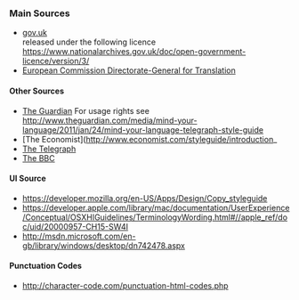 ### Main Sources 
* [gov.uk](https://www.gov.uk/guidance/style-guide/a-to-z-of-gov-uk-style)  
released under the following licence https://www.nationalarchives.gov.uk/doc/open-government-licence/version/3/
* [European Commission Directorate-General for Translation](http://ec.europa.eu/translation/english/guidelines/documents/styleguide_english_dgt_en.pdf)  

#### Other Sources
* [The Guardian](http://www.theguardian.com/info/series/guardian-and-observer-style-guide)
For usage rights see http://www.theguardian.com/media/mind-your-language/2011/jan/24/mind-your-language-telegraph-style-guide 
* [The Economist](http://www.economist.com/styleguide/introduction_
* [The Telegraph](http://www.telegraph.co.uk/topics/about-us/style-book/)
* [The BBC](http://www.bbc.co.uk/academy/journalism/news-style-guide)

#### UI Source 
* https://developer.mozilla.org/en-US/Apps/Design/Copy_styleguide
* https://developer.apple.com/library/mac/documentation/UserExperience/Conceptual/OSXHIGuidelines/TerminologyWording.html#//apple_ref/doc/uid/20000957-CH15-SW4I
* http://msdn.microsoft.com/en-gb/library/windows/desktop/dn742478.aspx

#### Punctuation Codes
* http://character-code.com/punctuation-html-codes.php
